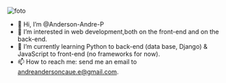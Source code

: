 ![foto](foto.png)

- 👋 Hi, I’m @Anderson-Andre-P
- 👀 I’m interested in web development,both on the front-end and on the back-end.
- 🌱 I’m currently learning Python to back-end (data base, Django) & JavaScript to front-end (no frameworks for now).
- 📫 How to reach me: send me an email to andreandersoncaue.e@gmail.com.

<!---
Anderson-Andre-P/Anderson-Andre-P is a ✨ special ✨ repository because its `README.md` (this file) appears on your GitHub profile.
You can click the Preview link to take a look at your changes.
--->
